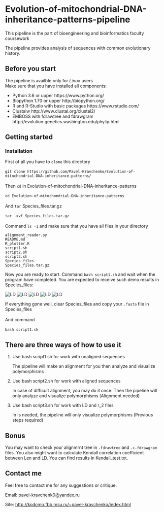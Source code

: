 # Evolution-of-mitochondrial-DNA-inheritance-patterns-pipeline

This pipeline is the part of bioengineering and bioinformatics faculty coursework

The pipeline provides analysis of sequences with common evolutionary history.

## Before you start

The pipeline is availble only for <i>Linux</i> users </br>
Make sure that you have installed all components:
<ul>
<li>Python 3.6 or upper https://www.python.org/
<li>Biopython 1.70 or upper http://biopython.org/
<li>R and R-Studio with basic packages https://www.rstudio.com/
<li>Clustalw http://www.clustal.org/clustal2/
<li>EMBOSS with fdrawtree and fdrawgram http://evolution.genetics.washington.edu/phylip.html
</ul>


## Getting started

### Installation

First of all you have to ```clone``` this directory</br></br>
```git clone https://github.com/Pavel-Kravchenko/Evolution-of-mitochondrial-DNA-inheritance-patterns/```</br></br>
Then ```cd``` in Evolution-of-mitochondrial-DNA-inheritance-patterns</br></br>
```cd Evolution-of-mitochondrial-DNA-inheritance-patterns```</br></br>
And ```tar``` Species_files.tar.gz</br></br>
```tar -xvf Species_files.tar.gz```</br></br>
Command ```ls -1``` and make sure that you have all files in your directory
```
alignment_reader.py
README.md
R_plotter.R
script1.sh
script2.sh
script3.sh
Species_files
Species_files.tar.gz
```
Now you are ready to start.
Command 
```bash script1.sh``` and wait when the program have completed.
You are expected to receive such demo results in Species_files:

<img alt="LD" src="http://kodomo.fbb.msu.ru/~pavel-kravchenko/GitHub/LD_hist_example_0.25_207.png">
<img alt="LD" src="http://kodomo.fbb.msu.ru/~pavel-kravchenko/GitHub/LD_plot_example_0.25_207.png">
<img alt="LD" src="http://kodomo.fbb.msu.ru/~pavel-kravchenko/GitHub/Len_hist_example_0.25_207.png">
<img alt="LD" src="http://kodomo.fbb.msu.ru/~pavel-kravchenko/GitHub/r2_plot_example_0.25_207.png">
<img alt="LD" src="http://kodomo.fbb.msu.ru/~pavel-kravchenko/GitHub/Mix_example_0.25_207.png">

If everything gone well, clear Species_files and copy your ```.fasta``` file in Species_files</br></br>
And command</br></br>
```bash script1.sh```</br>

## There are three ways of how to use it

<ol>
<li>Use bash script1.sh for work with unaligned sequences

The pipeline will make an alignment for you then analyze and visualize polymorphisms</br>

<li>Use bash script2.sh for work with aligned sequences

In case of difficult alignment, you may do it once. Then the pipeline will only analyze and visualize polymorphisms (Alignment needed)</br>

<li>Use bash script3.sh for work with LD and r_2 files

In is needed, the pipeline will only visualize polymorphisms (Previous steps required)</br>
</ol>
  
## Bonus
You may want to check your alignmrnt tree in ```.fdrawtree``` and ```.c.fdrawgram``` files.
You also might want to calculate Kendall correlation coefficient between Len and LD. 
You can find results in Kendall_test.txt.

## Contact me

Feel free to contact me for any suggestions or critique.

Email: pavel-kravchenk0@yandex.ru 

Site: http://kodomo.fbb.msu.ru/~pavel-kravchenko/index.html 
